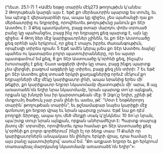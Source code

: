 (Ղեւտ. 25.1-7)
1 «Ամէն եօթը տարին մէկ273 թողութիւն կ՚անես: 2 Թողութեան կարգն այս է. եթէ քո մերձաւորին պարտք ես տուել, եւ նա պէտք է վերադարձնի դա, ապա կը զիջես, չես պահանջի դա քո մերձաւորից ու եղբօրից, որովհետեւ թողութիւնը յանուն քո Տէր Աստծու է: 3 Քեզ պատկանող, բայց օտար մարդու փոխ տրուած բանը կը պահանջես, բայց ինչ որ եղբայրդ քեզ պարտք է, այն կը զիջես: 4 Թող ձեր մէջ կարիքաւորներ չլինեն, եւ քո Տէր Աստուածը քեզ օրհնի այն երկրում, որ քեզ է տալու իբրեւ ժառանգութիւն, որպէսզի տիրես դրան: 5 Եթէ ամէն կերպ լսես քո Տէր Աստծու ձայնը՝ պահես ու կատարես բոլոր պատուիրանները, որ ես այսօր պատգամում եմ քեզ, 6 քո Տէր Աստուածը կ՚օրհնի քեզ, ինչպէս խոստացել է քեզ: Շատ ազգերի փոխ կը տաս, բայց ինքդ պարտք չես վերցնի, բազում ազգերի կը տիրես, բայց քեզ չեն տիրի:
7 Եւ եթէ քո Տէր Աստծու քեզ տուած երկրի քաղաքներից որեւէ մէկում քո եղբայրների մէջ մէկը կարիքաւոր լինի, ապա նրանից երես մի՛ թեքիր, քո կարիքաւոր եղբօր նկատմամբ ժլատութիւն մի՛ արա, 8 այլ առատաձե՛ռն եղիր նրա նկատմամբ, նրան պարտք տո՛ւր այնքան, որքան կը խնդրի նա իր կարօտութեան մէջ: 9 Զգո՛յշ եղիր, չլինի թէ մտքումդ ծածուկ չար բան լինի եւ ասես, թէ՝ “Մօտ է եօթներորդ տարին՝ թողութեան տարին”, եւ թշնամաբար նայես կարիքի մէջ գտնուող քո եղբօր վրայ եւ նրան պարտք չտաս: Եթէ նա քո դէմ բողոքի Տիրոջը, ապա դու մեծ մեղքի տակ կ՚ընկնես: 10 Տո՛ւր նրան, պա՛րտք տուր նրան այնքան, որքան անհրաժեշտ է: Պարտք տալուց յետոյ մի՛ տրտմիր, որովհետեւ դրա համար քո Տէր Աստուածը քեզ կ՚օրհնի քո բոլոր գործերում՝ ինչի էլ որ ձեռք տաս: 11 Քանի որ կարիքաւորներն անպակաս են լինելու երկրի վրայ, դրա համար էլ այս բանը պատուիրելով՝ ասում եմ. “Քո աղքատ եղբօր եւ քո երկրում տառապեալ մարդկանց նկատմամբ առատաձե՛ռն եղիր”»:

